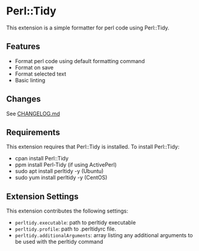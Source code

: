 # Perl::Tidy

This extension is a simple formatter for perl code using Perl::Tidy.

## Features

* Format perl code using default formatting command
* Format on save
* Format selected text
* Basic linting

## Changes
See [CHANGELOG.md](CHANGELOG.md)

## Requirements

This extension requires that Perl::Tidy is installed.
To install Perl::Tidy:
* cpan install Perl::Tidy
* ppm install Perl-Tidy (if using ActivePerl)
* sudo apt install perltidy -y (Ubuntu)
* sudo yum install perltidy -y (CentOS)

## Extension Settings

This extension contributes the following settings:

* `perltidy.executable`: path to perltidy executable
* `perltidy.profile`: path to .perltidyrc file.
* `perltidy.additionalArguments`: array listing any additional arguments to be used with the perltidy command
